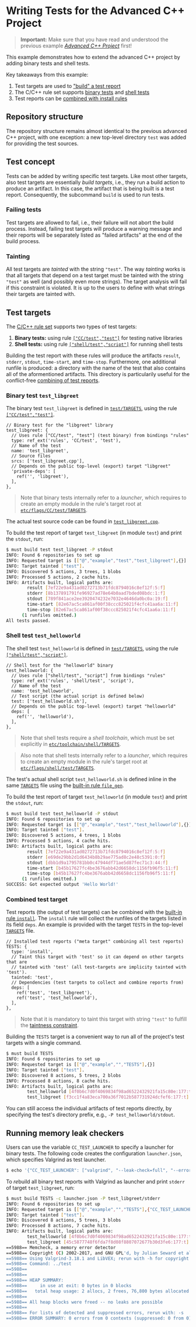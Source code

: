 # Writing Tests for the Advanced C++ Project

> **Important:** Make sure that you have read and understood the previous
> example [*Advanced C++ Project*](../3_cpp_adv/README.md) first!

This example demonstrates how to extend the advanced C++ project by adding
binary tests and shell tests.

Key takeaways from this example:

1. Test targets are used to ["build" a test report](#test-concept)
2. The C/C++ rule set supports [binary tests](#binary-test-test_libgreet) and
   [shell tests](#shell-test-test_helloworld)
3. Test reports can be [combined with install rules](#combined-test-target)

## Repository structure

The repository structure remains almost identical to the previous advanced C++
project, with one exception: a new top-level directory `test` was added for
providing the test sources.

## Test concept

Tests can be added by writing specific test targets. Like most other targets,
also test targets are essentially *build targets*, i.e., they run a build
action to produce an artifact. In this case, the artifact that is being built is
a test report. Consequently, the subcommand `build` is used to run tests.

### Failing tests

Test targets are allowed to fail, i.e., their failure will not abort the build
process. Instead, failing test targets will produce a warning message and their
reports will be separately listed as "failed artifacts" at the end of the build
process.

### Tainting

All test targets are *tainted* with the string `"test"`. The way *tainting*
works is that all targets that depend on a test target must be tainted with the
string `"test"` as well (and possibly even more strings). The target analysis
will fail if this constraint is violated. It is up to the users to define with
what strings their targets are tainted with.

## Test targets

The [C/C++ rule set](https://github.com/just-buildsystem/rules-cc) supports two
types of test targets:

1. **Binary tests:** using rule
   [`["CC/test","test"]`](https://github.com/just-buildsystem/rules-cc#rule-cctest-test)
   for testing native libraries
2. **Shell tests:** using rule
   [`["shell/test","script"]`](https://github.com/just-buildsystem/rules-cc#rule-shelltest-script)
   for running shell tests

Building the test report with these rules will produce the artifacts `result`,
`stderr`, `stdout`, `time-start`, and `time-stop`. Furthermore, one additional
runfile is produced: a directory with the name of the test that also contains
all of the aformentioned artifacts. This directory is particularily useful for
the conflict-free [combining of test reports](#combined-test-target).

### Binary test `test_libgreet`

The binary test `test_libgreet` is defined in [`test/TARGETS`](./test/TARGETS),
using the rule
[`["CC/test","test"]`](https://github.com/just-buildsystem/rules-cc#rule-cctest-test).

```jsonnet
// Binary test for the "libgreet" library
test_libgreet: {
  // Uses rule ["CC/test", "test"] (test binary) from bindings "rules"
  type: ref_ext('rules', 'CC/test', 'test'),
  // Name of the test
  name: 'test_libgreet',
  // Source files
  srcs: ['test_libgreet.cpp'],
  // Depends on the public top-level (export) target "libgreet"
  'private-deps': [
    ref('', 'libgreet'),
  ],
},
```

> Note that binary tests internally refer to a *launcher*, which requires to
> create an empty module in the rule's target root at
> [`etc/flags/CC/test/TARGETS`](./etc/flags/CC/test/TARGETS).

The actual test source code can be found in
[`test_libgreet.cpp`](./test/test_libgreet.cpp).

To build the test report of target `test_libgreet` (in module `test`) and print the `stdout`, run:

```sh
$ must build test test_libgreet -P stdout
INFO: Found 6 repositories to set up
INFO: Requested target is [["@","example","test","test_libgreet"],{}]
INFO: Target tainted ["test"].
INFO: Discovered 5 actions, 3 trees, 1 blobs
INFO: Processed 5 actions, 2 cache hits.
INFO: Artifacts built, logical paths are:
        result [7ef22e9a431ad0272713b71fdc8794016c8ef12f:5:f]
        stderr [8b137891791fe96927ad78e64b0aad7bded08bdc:1:f]
        stdout [789f841ace2ee3920474232e7032e4646da0bc0a:19:f]
        time-start [82e67ac5ca861af00f38ccc825021f4cfc41aa6a:11:f]
        time-stop [82e67ac5ca861af00f38ccc825021f4cfc41aa6a:11:f]
      (1 runfiles omitted.)
All tests passed.
```

### Shell test `test_helloworld`

The shell test `test_helloworld` is defined in [`test/TARGETS`](./test/TARGETS),
using the rule
[`["shell/test","script"]`](https://github.com/just-buildsystem/rules-cc#rule-shelltest-script).

```jsonnet
// Shell test for the "helloworld" binary
test_helloworld: {
  // Uses rule ["shell/test", "script"] from bindings "rules"
  type: ref_ext('rules', 'shell/test', 'script'),
  // Name of the test
  name: 'test_helloworld',
  // Test script (the actual script is defined below)
  test: ['test_helloworld.sh'],
  // Depends on the public top-level (export) target "helloworld"
  deps: [
    ref('', 'helloworld'),
  ],
},
```

> Note that shell tests require a *shell toolchain*, which must be set
> explicitly in [`etc/toolchain/shell/TARGETS`](./etc/toolchain/shell/TARGETS).

> Also note that shell tests internally refer to a *launcher*, which requires to
> create an empty module in the rule's target root at
> [`etc/flags/shell/test/TARGETS`](./etc/flags/shell/test/TARGETS).

The test's actual shell script `test_helloworld.sh` is defined inline in the
same [`TARGETS`](./test/TARGETS) file using the [built-in rule
`file_gen`](https://github.com/just-buildsystem/justbuild/blob/master/doc/concepts/built-in-rules.md#file_gen).

To build the test report of target `test_helloworld` (in module `test`) and print the `stdout`, run:

```sh
$ must build test test_helloworld -P stdout
INFO: Found 6 repositories to set up
INFO: Requested target is [["@","example","test","test_helloworld"],{}]
INFO: Target tainted ["test"].
INFO: Discovered 5 actions, 4 trees, 1 blobs
INFO: Processed 5 actions, 4 cache hits.
INFO: Artifacts built, logical paths are:
        result [7ef22e9a431ad0272713b71fdc8794016c8ef12f:5:f]
        stderr [e69de29bb2d1d6434b8b29ae775ad8c2e48c5391:0:f]
        stdout [dbb1d9a1795781bb0c47944df71ae5d87fec71c3:44:f]
        time-start [b45b17627fc4be3676abb42d6658dc1156fb96f5:11:f]
        time-stop [b45b17627fc4be3676abb42d6658dc1156fb96f5:11:f]
      (1 runfiles omitted.)
SUCCESS: Got expected output 'Hello World!'
```

### Combined test target

Test reports (the output of test targets) can be combined with the [built-in
rule
`install`](https://github.com/just-buildsystem/justbuild/blob/master/doc/concepts/built-in-rules.md#install).
The `install` rule will collect the runfiles of the targets listed in its field
`deps`. An example is provided with the target `TESTS` in the top-level
[`TARGETS`](./TARGETS) file.

```jsonnet
// Installed test reports ("meta target" combining all test reports)
TESTS: {
  type: 'install',
  // Taint this target with 'test' so it can depend on other targets that are
  // tainted with 'test' (all test-targets are implicity tainted with 'test').
  tainted: 'test',
  // Dependencies (test targets to collect and combine reports from)
  deps: [
    ref('test', 'test_libgreet'),
    ref('test', 'test_helloworld'),
  ],
},
```

> Note that it is mandatory to taint this target with string `"test"` to fulfill
> the [taintness constraint](#tainting). 

Building the `TESTS` target is a convenient way to run all of the project's test
targets with a single command.

```sh
$ must build TESTS
INFO: Found 6 repositories to set up
INFO: Requested target is [["@","example","","TESTS"],{}]
INFO: Target tainted ["test"].
INFO: Discovered 8 actions, 5 trees, 2 blobs
INFO: Processed 8 actions, 8 cache hits.
INFO: Artifacts built, logical paths are:
        test_helloworld [4f0b6c7d0f4069834f98ad6522432921fa15c80e:177:t]
        test_libgreet [f3cc1f4a83eca700a36f7012b587731924dcfef6:177:t]
```

You can still access the individual artifacts of test reports directly, by
specifying the test's directory prefix, e.g., `-P test_helloworld/stdout`.

## Running memory leak checkers

Users can use the variable `CC_TEST_LAUNCHER` to specify a launcher for binary
tests. The following code creates the configuration `launcher.json`, which
specifies Valgrind as test launcher.

```sh
$ echo '{"CC_TEST_LAUNCHER": ["valgrind", "--leak-check=full", "--error-exitcode=1"]}' >launcher.json
```

To *re*build all binary test reports with Valgrind as launcher and print
`stderr` of target `test_libgreet`, run:

```sh
$ must build TESTS -c launcher.json -P test_libgreet/stderr
INFO: Found 6 repositories to set up
INFO: Requested target is [["@","example","","TESTS"],{"CC_TEST_LAUNCHER":["valgrind","--leak-check=full","--error-exitcode=1"]}]
INFO: Target tainted ["test"].
INFO: Discovered 8 actions, 5 trees, 3 blobs
INFO: Processed 8 actions, 7 cache hits.
INFO: Artifacts built, logical paths are:
        test_helloworld [4f0b6c7d0f4069834f98ad6522432921fa15c80e:177:t]
        test_libgreet [45c5877748f6fda7f8d08f8807072677b30d3fe6:177:t]
==5988== Memcheck, a memory error detector
==5988== Copyright (C) 2002-2017, and GNU GPL'd, by Julian Seward et al.
==5988== Using Valgrind-3.18.1 and LibVEX; rerun with -h for copyright info
==5988== Command: ../test
==5988== 
==5988== 
==5988== HEAP SUMMARY:
==5988==     in use at exit: 0 bytes in 0 blocks
==5988==   total heap usage: 2 allocs, 2 frees, 76,800 bytes allocated
==5988== 
==5988== All heap blocks were freed -- no leaks are possible
==5988== 
==5988== For lists of detected and suppressed errors, rerun with: -s
==5988== ERROR SUMMARY: 0 errors from 0 contexts (suppressed: 0 from 0)
```
